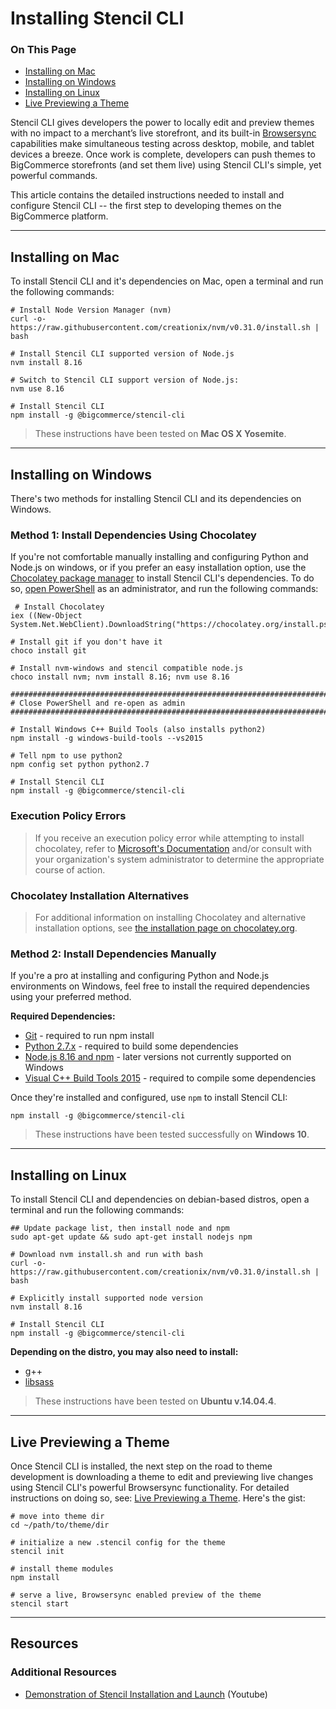 <h1>Installing Stencil CLI</h1>
<div class="otp" id="no-index">
	<h3> On This Page </h3>
	<ul>
    <li><a href="#authorizing_prerequisites">Installing on Mac</a></li>
    <li><a href="#authorizing_prerequisites2">Installing on Windows</a></li>
    <li><a href="#authorizing_prerequisites3">Installing on Linux</a></li>
    <li><a href="#live-previewing-a-theme">Live Previewing a Theme</a></li>
	</ul>
</div>

Stencil CLI gives developers the power to locally edit and preview themes with no impact to a merchant’s live storefront, and its built-in [Browsersync](https://github.com/bigcommerce/browser-sync) capabilities make simultaneous testing across desktop, mobile, and tablet devices a breeze. Once work is complete, developers can push themes to BigCommerce storefronts (and set them live) using Stencil CLI's simple, yet powerful commands. 

This article contains the detailed instructions needed to install and configure Stencil CLI -- the first step to developing themes on the BigCommerce platform.

---

<a href='#authorizing_prerequisites' aria-hidden='true' class='block-anchor'  id='authorizing_prerequisites'><i aria-hidden='true' class='linkify icon'></i></a>

## Installing on Mac

To install Stencil CLI and it's dependencies on Mac, open a terminal and run the following commands: 

```shell
# Install Node Version Manager (nvm)
curl -o- https://raw.githubusercontent.com/creationix/nvm/v0.31.0/install.sh | bash

# Install Stencil CLI supported version of Node.js
nvm install 8.16

# Switch to Stencil CLI support version of Node.js:
nvm use 8.16

# Install Stencil CLI
npm install -g @bigcommerce/stencil-cli
```

<div class="HubBlock--callout">
<div class="CalloutBlock--info">
<div class="HubBlock-content">

<!-- theme: info -->

> These instructions have been tested on **Mac OS X Yosemite**.

</div>
</div>
</div>

---

<a href='#authorizing_prerequisites2' aria-hidden='true' class='block-anchor'  id='authorizing_prerequisites2'><i aria-hidden='true' class='linkify icon'></i></a>

## Installing on Windows
There's two methods for installing Stencil CLI and its dependencies on Windows.

### Method 1: Install Dependencies Using Chocolatey
If you're not comfortable manually installing and configuring Python and Node.js on windows, or if you prefer an easy installation option, use the [Chocolatey package manager](https://chocolatey.org/) to install Stencil CLI's dependencies. To do so, [open PowerShell](https://docs.microsoft.com/en-us/powershell/scripting/getting-started/starting-windows-powershell?view=powershell-6) as an administrator, and run the following commands:
```shell
 # Install Chocolatey
iex ((New-Object System.Net.WebClient).DownloadString("https://chocolatey.org/install.ps1"))

# Install git if you don't have it
choco install git

# Install nvm-windows and stencil compatible node.js
choco install nvm; nvm install 8.16; nvm use 8.16

#####################################################################################
# Close PowerShell and re-open as admin 
#####################################################################################

# Install Windows C++ Build Tools (also installs python2)
npm install -g windows-build-tools --vs2015

# Tell npm to use python2
npm config set python python2.7

# Install Stencil CLI
npm install -g @bigcommerce/stencil-cli
```

<div class="HubBlock--callout">
<div class="CalloutBlock--warning">
<div class="HubBlock-content">

<!-- theme: warning -->

### Execution Policy Errors
> If you receive an execution policy error while attempting to install chocolatey, refer to [Microsoft's Documentation](https://docs.microsoft.com/en-us/powershell/module/microsoft.powershell.security/set-executionpolicy?view=powershell-6) and/or consult with your organization's system administrator to determine the appropriate course of action.
> 
### Chocolatey Installation Alternatives
> For additional information on installing Chocolatey and alternative installation options, see [the installation page on chocolatey.org](https://chocolatey.org/install).

</div>
</div>
</div>

### Method 2: Install Dependencies Manually
If you're a pro at installing and configuring Python and Node.js environments on Windows, feel free to install the required dependencies using your preferred method.

**Required Dependencies:**
* [Git](https://git-scm.com/downloads) - required to run npm install
* [Python 2.7.x](https://www.python.org/downloads/) - required to build some dependencies
* [Node.js 8.16 and npm](https://nodejs.org/en/download/releases/) - later versions not currently supported on Windows
* [Visual C++ Build Tools 2015](https://www.npmjs.com/package/windows-build-tools) - required to compile some dependencies

Once they're installed and configured, use `npm` to install Stencil CLI:

```shell
npm install -g @bigcommerce/stencil-cli
```

<div class="HubBlock--callout">
<div class="CalloutBlock--info">
<div class="HubBlock-content">

<!-- theme: info -->

> These instructions have been tested successfully on **Windows 10**. 

</div>
</div>
</div>

---

<a href='#authorizing_prerequisites3' aria-hidden='true' class='block-anchor'  id='authorizing_prerequisites3'><i aria-hidden='true' class='linkify icon'></i></a>

## Installing on Linux

To install Stencil CLI and dependencies on debian-based distros, open a terminal and run the following commands:

```shell
## Update package list, then install node and npm
sudo apt-get update && sudo apt-get install nodejs npm

# Download nvm install.sh and run with bash
curl -o- https://raw.githubusercontent.com/creationix/nvm/v0.31.0/install.sh | bash

# Explicitly install supported node version
nvm install 8.16

# Install Stencil CLI
npm install -g @bigcommerce/stencil-cli
```

**Depending on the distro, you may also need to install:**
* g++
* [libsass](https://sass-lang.com/libsass)

<div class="HubBlock--callout">
<div class="CalloutBlock--info">
<div class="HubBlock-content">

<!-- theme: info -->

> These instructions have been tested on **Ubuntu v.14.04.4**. 

</div>
</div>
</div>

---

<a href='#live-previewing-a-theme' aria-hidden='true' class='block-anchor'  id='live-previewing-a-theme'><i aria-hidden='true' class='linkify icon'></i></a>

## Live Previewing a Theme

Once Stencil CLI is installed, the next step on the road to theme development is downloading a theme to edit and previewing live changes using Stencil CLI's powerful Browsersync functionality. For detailed instructions on doing so, see: [Live Previewing a Theme](https://developer.bigcommerce.com/stencil-docs/installing-stencil-cli/live-previewing-a-theme). Here's the gist:

```shell
# move into theme dir
cd ~/path/to/theme/dir

# initialize a new .stencil config for the theme
stencil init

# install theme modules
npm install

# serve a live, Browsersync enabled preview of the theme
stencil start
```

---

## Resources

### Additional Resources
* [Demonstration of Stencil Installation and Launch](https://www.youtube.com/watch/iWBrJalyM0A) (Youtube)
